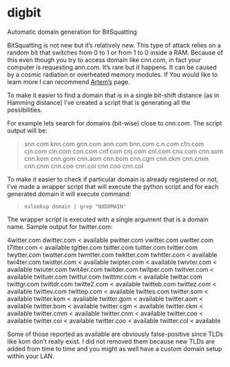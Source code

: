 digbit
======

Automatic domain generation for BitSquatting

BitSquatting is not new but it’s relatively new. This type of attack relies on a random bit that switches from 0 to 1 or from 1 to 0 inside a RAM. Because of this even though you try to access domain like cnn.com, in fact your computer is requesting ann.com. It’s rare but it happens. It can be caused by a cosmic radiation or overheated memory modules. If You would like to learn more I can recommend [Artem’s](http://dinaburg.org/bitsquatting.html) page.

To make it easier to find a domain that is in a single bit-shift distance (as in Hamming distance) I’ve created a script that is generating all the possibilities.

For example lets search for domains (bit-wise) close to cnn.com. The script output will be:

> snn.com knn.com gnn.com ann.com bnn.com c.n.com cfn.com cjn.com cln.com con.com cnf.com cnj.com cnl.com cno.com cnn.som cnn.kom cnn.gom cnn.aom cnn.bom cnn.cgm cnn.ckm cnn.cmm cnn.cnm cnn.coe cnn.coi cnn.coo cnn.col

To make it easier to check if particular domain is already registered or not, I’ve made a wrapper script that will execute the python script and for each generated domain it will execute command:
	
> `nslookup domain | grep "NXDOMAIN"`

The wrapper script is executed with a single argument that is a domain name. Sample output for twitter.com:

4witter.com			dwitter.com  < available
pwitter.com			vwitter.com
uwitter.com			t7itter.com  < available
tgitter.com			tsitter.com
tuitter.com			tvitter.com
twytter.com			twatter.com
twmtter.com			twktter.com
twhtter.com  < available	twi4ter.com
twidter.com  < available	twipter.com  < available
twivter.com  < available	twiuter.com
twit4er.com			twitder.com
twitper.com			twitver.com  < available
twituer.com			twittur.com
twittmr.com  < available	twittar.com
twittgr.com			twittdr.com
twitte2.com  < available	twitteb.com
twittez.com  < available	twittev.com
twittep.com  < available	twittes.com
twitter.som  < available	twitter.kom  < available
twitter.gom  < available	twitter.aom  < available
twitter.bom  < available	twitter.cgm  < available
twitter.ckm  < available	twitter.cmm  < available
twitter.cnm  < available	twitter.coe  < available
twitter.coi  < available	twitter.coo  < available
twitter.col  < available	



Some of those reported as available are obviously false-positive since TLDs like kom don’t really exist. I did not removed them because new TLDs are added from time to time and you might as well have a custom domain setup within your LAN.
